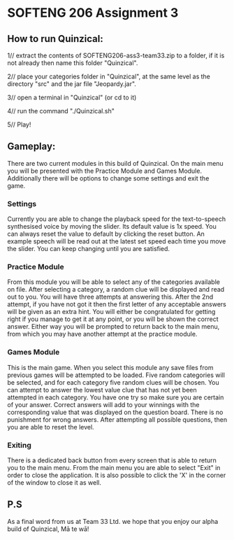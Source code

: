# SOFTENG 206 Assignment 3

## How to run Quinzical:

1// extract the contents of SOFTENG206-ass3-team33.zip to a folder, if it is not already then name this folder "Quinzical".

2// place your categories folder in "Quinzical", at the same level as the directory "src" and the jar file "Jeopardy.jar".

3// open a terminal in "Quinzical" (or cd to it)

4// run the command "./Quinzical.sh"

5// Play!

## Gameplay:

There are two current modules in this build of Quinzical. On the main menu you will be presented with the Practice Module and Games Module. 
Additionally there will be options to change some settings and exit the game.

### Settings

Currently you are able to change the playback speed for the text-to-speech synthesised voice by moving the slider. Its default value is 1x speed. You can always reset the value to default by clicking the reset button. An example speech will be read out at the latest set speed each time you move the slider. You can keep changing until you are satisfied.

### Practice Module

From this module you will be able to select any of the categories available on file. After selecting a category, a random clue will be displayed and read out to you.
You will have three attempts at answering this. After the 2nd attempt, if you have not got it then the first letter of any acceptable answers will be given as an extra hint.
You will either be congratulated for getting right if you manage to get it at any point, or you will be shown the correct answer.
Either way you will be prompted to return back to the main menu, from which you may have another attempt at the practice module.

### Games Module

This is the main game. When you select this module any save files from previous games will be attempted to be loaded. 
Five random categories will be selected, and for each category five random clues will be chosen. You can attempt to answer the lowest value clue that has not yet been attempted in each category.
You have one try so make sure you are certain of your answer. Correct answers will add to your winnings with the corresponding value that was displayed on the question board.
There is no punishment for wrong answers.
After attempting all possible questions, then you are able to reset the level.

### Exiting

There is a dedicated back button from every screen that is able to return you to the main menu.
From the main menu you are able to select "Exit" in order to close the application. It is also possible to click the 'X' in the corner of the window to close it as well.

## P.S

As a final word from us at Team 33 Ltd. we hope that you enjoy our alpha build of Quinzical, 
Mā te wā!
